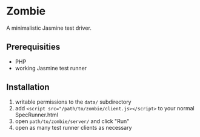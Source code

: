 Zombie
======

A minimalistic Jasmine test driver.

Prerequisities
--------------

- PHP
- working Jasmine test runner

Installation
------------

1. writable permissions to the `data/` subdirectory
1. add `<script src="/path/to/zombie/client.js></script>` to your normal SpecRunner.html
1. open `path/to/zombie/server/` and click "Run"
1. open as many test runner clients as necessary

